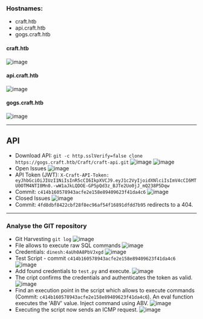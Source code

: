 ### Hostnames:
  - craft.htb
  - api.craft.htb
  - gogs.craft.htb

#### craft.htb
![image](https://user-images.githubusercontent.com/83878909/229785263-b8557a69-60bd-4672-b9d2-5c440e5dffaf.png)
#### api.craft.htb
![image](https://user-images.githubusercontent.com/83878909/229785634-53d5e3c3-0752-4f35-9e47-a40722a79b66.png)
#### gogs.craft.htb
![image](https://user-images.githubusercontent.com/83878909/229786593-c39dacb7-8254-492e-8b7f-26084699fa89.png)

---

## API
  - Download API: `git -c http.sslVerify=false clone https://gogs.craft.htb/Craft/craft-api.git` 
![image](https://user-images.githubusercontent.com/83878909/229787370-7ecc2abc-4ed1-4f68-b5b4-823ce6c7ebe9.png)
![image](https://user-images.githubusercontent.com/83878909/229789315-f08bc382-7631-42f4-b909-99cfab95d2fa.png)
  - Open Issues
![image](https://user-images.githubusercontent.com/83878909/229787795-a9a9a515-bbe0-4a7a-8143-899f239badca.png)
  - API Token (JWT): `X-Craft-API-Token: eyJhbGciOiJIUzI1NiIsInR5cCI6IkpXVCJ9.eyJ1c2VyIjoidXNlciIsImV4cCI6MTU0OTM4NTI0Mn0.-wW1aJkLQDOE-GP5pQd3z_BJTe2Uo0jJ_mQ238P5Dqw`
  - Commit: `c414b160578943acfe2e158e89409623f41da4c6`
  ![image](https://user-images.githubusercontent.com/83878909/229793366-7d0c7921-d016-4b9d-ad29-10318ed962f5.png)
  - Closed Issues
![image](https://user-images.githubusercontent.com/83878909/229793811-f7d3319b-d5ed-4503-9378-ea8e6aa9bc63.png)
  - Commit: `4fd8dbf8422cbf28f8ec96af54f16891dfdd7b95` redirects to a 404.

---

### Analyse the GIT repository
  - Git Harvesting `git log`
![image](https://user-images.githubusercontent.com/83878909/229796816-9e18e237-3d7a-4494-b349-e1cf0782039a.png)
  - File allows to execute raw SQL commands
![image](https://user-images.githubusercontent.com/83878909/229797644-c3e67d34-fd40-4ffb-9d37-84e03f59da4e.png)
  - Credentials: `dinesh:4aUh0A8PbVJxgd`
![image](https://user-images.githubusercontent.com/83878909/229798129-c456bc2c-1f02-4953-b143-93a4fdb141c3.png)
  - Test Script - commit `c414b160578943acfe2e158e89409623f41da4c6`
![image](https://user-images.githubusercontent.com/83878909/229799067-a2b83b1c-5d32-424a-a2be-573d9c05664e.png)
  - Add found credentials to `test.py` and execute.
![image](https://user-images.githubusercontent.com/83878909/229805482-281bbb46-bf7f-4987-b4d8-4ea5a0853a0f.png)
  - The cript confirms the credentials and authenticates the token as valid.
![image](https://user-images.githubusercontent.com/83878909/229806180-05eed04d-1485-4e15-89d1-473a8c54dfb4.png)
  - Find an execution point in the script which allows to execute commands (Commit: `c414b160578943acfe2e158e89409623f41da4c6`). An eval function executes the 'ABV' value. Inject command using ABV.
![image](https://user-images.githubusercontent.com/83878909/229810365-f5c26d85-6436-48f8-818b-948ec5db7de2.png)
  - Executing the script now sends an ICMP request.
![image](https://user-images.githubusercontent.com/83878909/229810078-4f602a4e-a411-4154-9e97-0509a2f1ab9a.png)


